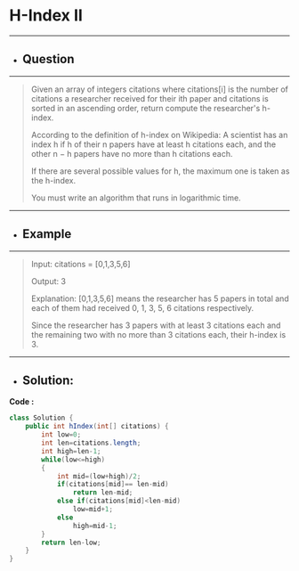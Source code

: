 #  H-Index II
---
- ## Question
---
>Given an array of integers citations where citations[i] is the number of citations a researcher received for their ith paper and citations is sorted in an ascending order, return compute the researcher's h-index.
>
>According to the definition of h-index on Wikipedia: A scientist has an index h if h of their n papers have at least h citations each, and the other n − h papers have no more than h citations each.
>
>If there are several possible values for h, the maximum one is taken as the h-index.
>
>You must write an algorithm that runs in logarithmic time.
---
- ## Example
---
>Input: citations = [0,1,3,5,6]
>
>Output: 3
>
>Explanation: [0,1,3,5,6] means the researcher has 5 papers in total and each of them had received 0, 1, 3, 5, 6 citations respectively.
>
>Since the researcher has 3 papers with at least 3 citations each and the remaining two with no more than 3 citations each, their h-index is 3.
---
- ## Solution:
**Code :**
```java
class Solution {
    public int hIndex(int[] citations) {
        int low=0;
        int len=citations.length;
        int high=len-1;
        while(low<=high)
        {
            int mid=(low+high)/2;
            if(citations[mid]== len-mid)
                return len-mid;
            else if(citations[mid]<len-mid)
                low=mid+1;
            else
                high=mid-1;
        }
        return len-low;
    }
}
